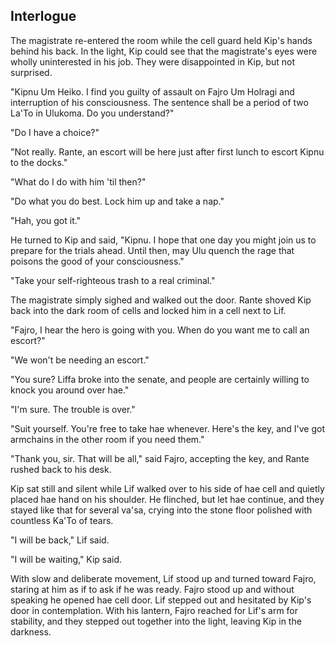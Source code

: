 
## Interlogue

The magistrate re-entered the room while the cell guard held Kip's hands behind his back. In the light, Kip could see that the magistrate's eyes were wholly uninterested in his job. They were disappointed in Kip, but not surprised.

"Kipnu Um Heiko. I find you guilty of assault on Fajro Um Holragi and interruption of his consciousness. The sentence shall be a period of two La'To in Ulukoma. Do you understand?"

"Do I have a choice?"

"Not really. Rante, an escort will be here just after first lunch to escort Kipnu to the docks."

"What do I do with him 'til then?"

"Do what you do best. Lock him up and take a nap."

"Hah, you got it."

He turned to Kip and said, "Kipnu. I hope that one day you might join us to prepare for the trials ahead. Until then, may Ulu quench the rage that poisons the good of your consciousness."

"Take your self-righteous trash to a real criminal."

The magistrate simply sighed and walked out the door. Rante shoved Kip back into the dark room of cells and locked him in a cell next to Lif.

"Fajro, I hear the hero is going with you. When do you want me to call an escort?"

"We won't be needing an escort."

"You sure? Liffa broke into the senate, and people are certainly willing to knock you around over hae."

"I'm sure. The trouble is over."

"Suit yourself. You're free to take hae whenever. Here's the key, and I've got armchains in the other room if you need them."

"Thank you, sir. That will be all," said Fajro, accepting the key, and Rante rushed back to his desk.

Kip sat still and silent while Lif walked over to his side of hae cell and quietly placed hae hand on his shoulder. He flinched, but let hae continue, and they stayed like that for several va'sa, crying into the stone floor polished with countless Ka'To of tears.

"I will be back," Lif said.

"I will be waiting," Kip said.

With slow and deliberate movement, Lif stood up and turned toward Fajro, staring at him as if to ask if he was ready. Fajro stood up and without speaking he opened hae cell door. Lif stepped out and hesitated by Kip's door in contemplation. With his lantern, Fajro reached for Lif's arm for stability, and they stepped out together into the light, leaving Kip in the darkness.
